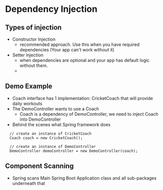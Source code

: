 # Dependency Injection

## Types of injection
- Constructor Injection
  - recommended approach. Use this when  you have required dependencies (Your app can't work without it)
- Setter Injection
  - when dependencies are optional and your app has default logic without them.
  - 
## Demo Example
- Coach interface has 1 implementation: CricketCoach that will provide daily workouts
- The DemoController wants to use a Coach
  - Coach is a dependency of DemoController, we need to inject Coach into DemoController
- Behind the scenes what Spring framework does
```
  // create an instance of CricketCoach
  Coach coach = new CricketCoach(); 
  
  // create an instance of DemoController
  DemoController demoController = new DemoController(coach); 
```

## Component Scanning
- Spring scans Main Spring Boot Application class and all sub-packages underneath that